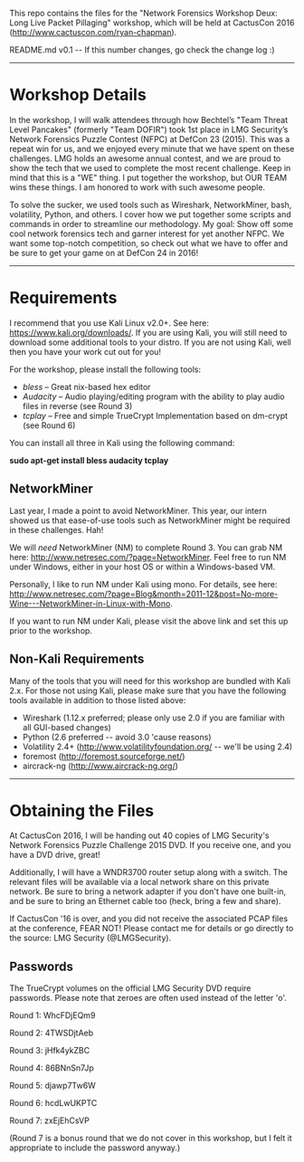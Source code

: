 This repo contains the files for the "Network Forensics Workshop Deux: Long Live Packet Pillaging" workshop, which will be held at CactusCon 2016 (http://www.cactuscon.com/ryan-chapman).

README.md v0.1 -- If this number changes, go check the change log :)

---

# Workshop Details

In the workshop, I will walk attendees through how Bechtel’s "Team Threat Level Pancakes" (formerly "Team DOFIR") took 1st place in LMG Security’s Network Forensics Puzzle Contest (NFPC) at DefCon 23 (2015). This was a repeat win for us, and we enjoyed every minute that we have spent on these challenges. LMG holds an awesome annual contest, and we are proud to show the tech that we used to complete the most recent challenge. Keep in mind that this is a "WE" thing. I put together the workshop, but OUR TEAM wins these things. I am honored to work with such awesome people.

To solve the sucker, we used tools such as Wireshark, NetworkMiner, bash, volatility, Python, and others. I cover how we put together some scripts and commands in order to streamline our methodology. My goal: Show off some cool network forensics tech and garner interest for yet another NFPC. We want some top-notch competition, so check out what we have to offer and be sure to get your game on at DefCon 24 in 2016!

---

# Requirements

I recommend that you use Kali Linux v2.0+.  See here: https://www.kali.org/downloads/.  If you are using Kali, you will still need to download some additional tools to your distro.  If you are not using Kali, well then you have your work cut out for you!

For the workshop, please install the following tools:

- *bless* – Great nix-based hex editor
- *Audacity* – Audio playing/editing program with the ability to play audio files in reverse (see Round 3)
- *tcplay* – Free and simple TrueCrypt Implementation based on dm-crypt (see Round 6)

You can install all three in Kali using the following command:

**sudo apt-get install bless audacity tcplay**

## NetworkMiner

Last year, I made a point to avoid NetworkMiner.  This year, our intern showed us that ease-of-use tools such as NetworkMiner might be required in these challenges.  Hah!

We will *need* NetworkMiner (NM) to complete Round 3.  You can grab NM here: http://www.netresec.com/?page=NetworkMiner.  Feel free to run NM under Windows, either in your host OS or within a Windows-based VM.

Personally, I like to run NM under Kali using mono.  For details, see here: http://www.netresec.com/?page=Blog&month=2011-12&post=No-more-Wine---NetworkMiner-in-Linux-with-Mono.

If you want to run NM under Kali, please visit the above link and set this up prior to the workshop.

## Non-Kali Requirements

Many of the tools that you will need for this workshop are bundled with Kali 2.x.  For those not using Kali, please make sure that you have the following tools available in addition to those listed above:

- Wireshark (1.12.x preferred; please only use 2.0 if you are familiar with all GUI-based changes)
- Python (2.6 preferred -- avoid 3.0 'cause reasons)
- Volatility 2.4+ (http://www.volatilityfoundation.org/ -- we'll be using 2.4)
- foremost (http://foremost.sourceforge.net/)
- aircrack-ng (http://www.aircrack-ng.org/)

---

# Obtaining the Files

At CactusCon 2016, I will be handing out 40 copies of LMG Security's Network Forensics Puzzle Challenge 2015 DVD.  If you receive one, and you have a DVD drive, great!

Additionally, I will have a WNDR3700 router setup along with a switch.  The relevant files will be available via a local network share on this private network.  Be sure to bring a network adapter if you don't have one built-in, and be sure to bring an Ethernet cable too (heck, bring a few and share).

If CactusCon '16 is over, and you did not receive the associated PCAP files at the conference, FEAR NOT!  Please contact me for details or go directly to the source: LMG Security (@LMGSecurity).

## Passwords

The TrueCrypt volumes on the official LMG Security DVD require passwords.
Please note that zeroes are often used instead of the letter 'o'.

Round 1: WhcFDjEQm9

Round 2: 4TWSDjtAeb

Round 3: jHfk4ykZBC

Round 4: 86BNnSn7Jp

Round 5: djawp7Tw6W

Round 6: hcdLwUKPTC

Round 7: zxEjEhCsVP

(Round 7 is a bonus round that we do not cover in this workshop, but I felt it appropriate to include the password anyway.)
